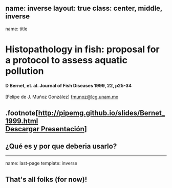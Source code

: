 name: inverse
layout: true
class: center, middle, inverse
---
name: title
# Histopathology in fish: proposal for a protocol to assess aquatic pollution
#### D Bernet, et. al. Journal of Fish Diseases 1999, 22, p25-34

[Felipe de J. Muñoz González]
[fmunoz@lcg.unam.mx](mailto:fmunoz@lcg.unam.mx)

.footnote[http://pipemg.github.io/slides/Bernet_1999.html<br>[Descargar Presentación](http://pipemg.github.io/slides/Bernet_1999.html)]
---
## ¿Qué es y por que deberia usarlo?
---
name: last-page
template: inverse

## That's all folks (for now)!

